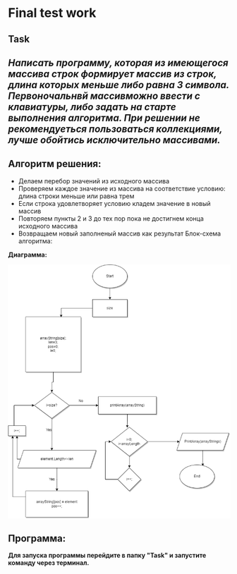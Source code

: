 # Final test work #
 
 ## __Task__ ##
 ## *Написать программу, которая из имеющегося массива строк формирует массив из строк, длина которых меньше либо равна 3 символа. Первоночальнвй массивможно ввести с клавиатуры,  либо задать на старте выполнения алгоритма. При решении не рекомендуеться пользоваться коллекциями, лучше обойтись исключительно массивами.* ##



 ## Алгоритм решения: ##
* Делаем перебор значений из исходного массива
* Проверяем каждое значение из массива на соответствие условию: длина строки меньше или равна трем
* Если строка удовлетворяет условию кладем значение в новый массив
* Повторяем пункты 2 и 3 до тех пор пока не достигнем конца исходного массива
* Возвращаем новый заполненый массив как результат
Блок-схема алгоритма:

__Диаграмма:__

![cat](images/Final%20test%20work.drawio.png)

 ## Программа: ##
__Для запуска программы перейдите в папку "Task"  и запустите команду через терминал.__

